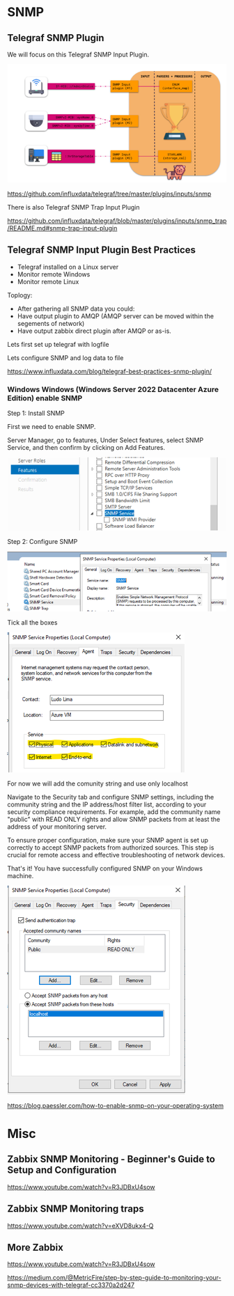 # SNMP


## Telegraf SNMP Plugin


We will focus on this Telegraf SNMP Input Plugin.

![SNMP input Plugin](https://github.com/spawnmarvel/linux-and-azure/blob/main/azure-extra-linux-vm/telegraf/images/toplogy.png)

https://github.com/influxdata/telegraf/tree/master/plugins/inputs/snmp

There is also Telegraf SNMP Trap Input Plugin

https://github.com/influxdata/telegraf/blob/master/plugins/inputs/snmp_trap/README.md#snmp-trap-input-plugin

## Telegraf SNMP Input Plugin Best Practices

* Telegraf installed on a Linux server
* Monitor remote Windows
* Monitor remote Linux

Toplogy:

* After gathering all SNMP data you could:
* Have output plugin to AMQP (AMQP server can be moved within the segements of network)
* Have output zabbix direct plugin after AMQP or as-is.

Lets first set up telegraf with logfile

Lets configure SNMP and log data to file

https://www.influxdata.com/blog/telegraf-best-practices-snmp-plugin/

### Windows Windows (Windows Server 2022 Datacenter Azure Edition) enable SNMP

Step 1: Install SNMP

First we need to enable SNMP.

Server Manager, go to features, Under Select features, select SNMP Service, and then confirm by clicking on Add Features.

![snmp_win](https://github.com/spawnmarvel/linux-and-azure/blob/main/azure-extra-linux-vm/telegraf/images/snmp_win.png)

Step 2: Configure SNMP

![snmp_service](https://github.com/spawnmarvel/linux-and-azure/blob/main/azure-extra-linux-vm/telegraf/images/snmp_service.png)

Tick all the boxes

![enable](https://github.com/spawnmarvel/linux-and-azure/blob/main/azure-extra-linux-vm/telegraf/images/enable.png)

For now we will add the comunity string and use only localhost

Navigate to the Security tab and configure SNMP settings, including the community string and the IP address/host filter list, according to your security compliance requirements. For example, add the community name "public" with READ ONLY rights and allow SNMP packets from at least the address of your monitoring server.

To ensure proper configuration, make sure your SNMP agent is set up correctly to accept SNMP packets from authorized sources. This step is crucial for remote access and effective troubleshooting of network devices.

That's it! You have successfully configured SNMP on your Windows machine.

![config](https://github.com/spawnmarvel/linux-and-azure/blob/main/azure-extra-linux-vm/telegraf/images/config.png)


https://blog.paessler.com/how-to-enable-snmp-on-your-operating-system


# Misc

## Zabbix SNMP Monitoring - Beginner's Guide to Setup and Configuration

https://www.youtube.com/watch?v=R3JDBxU4sow

## Zabbix SNMP Monitoring traps

https://www.youtube.com/watch?v=eXVD8ukx4-Q

## More Zabbix

https://www.youtube.com/watch?v=R3JDBxU4sow

https://medium.com/@MetricFire/step-by-step-guide-to-monitoring-your-snmp-devices-with-telegraf-cc3370a2d247


